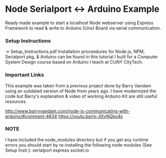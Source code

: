 
# Node Serialport <-> Arduino Example

Ready made example to start a localhost Node webserver using Express Framework to read & write to Arduino (Uno) Board via serial communication.

### Setup Instructions

-> Setup_Instructions.pdf
Installation proceedures for Node.js, NPM, Serialport pkg, & Arduino can be found in this tutorial I built for a Computer System Design course based on Arduino I teach at CUNY CityTech.

### Important Links

This example was taken from a previous project done by Barry Vandam using an outdated version of Node from years ago. I have modernized the code but Barry's explanation & video of working Arduino Kit are still useful resources.

http://www.barryvandam.com/node-js-communicating-with-arduino/#comment-4834
https://youtu.be/m-3XvNQko4s

### NOTE
I have included the node_modules directory but if you get any runtime errors you should start by re-installing the following node modules (See Setup Instr.):
    serialport
    express
    socket.io
